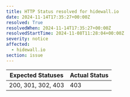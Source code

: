 ```yaml
---
title: HTTP Status resolved for hidewall.io
date: 2024-11-14T17:35:27+00:00Z
resolved: True
resolvedWhen: 2024-11-14T17:35:27+00:00Z
resolvedStartTime: 2024-11-08T11:28:04+00:00Z
severity: notice
affected:
  - hidewall.io
section: issue
---
```


| Expected Statuses | Actual Status  |
|-------------------|----------------|
| 200, 301, 302, 403 | 403 |
